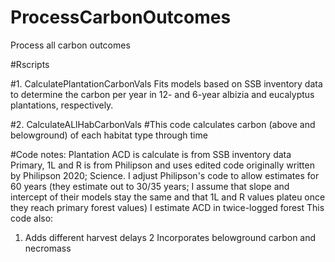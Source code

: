 # ProcessCarbonOutcomes
Process all carbon outcomes


#Rscripts 

#1. CalculatePlantationCarbonVals 
Fits models based on SSB inventory data to determine the carbon per year in 12- and 6-year albizia and eucalyptus plantations, respectively. 

#2. CalculateALlHabCarbonVals 
#This code calculates carbon (above and belowground) of each habitat type through time 

#Code notes:
Plantation ACD is calculate is from SSB inventory data 
Primary, 1L and R is from Philipson and uses edited code originally written by 
Philipson 2020; Science. I adjust Philipson's code to allow estimates for 60 years (they
estimate out to 30/35 years; I assume that slope and intercept of their models stay the same 
and that 1L and R values plateu once they reach primary forest values)
I estimate ACD in twice-logged forest 
This code also:
1. Adds different harvest delays 
2 Incorporates belowground carbon and necromass